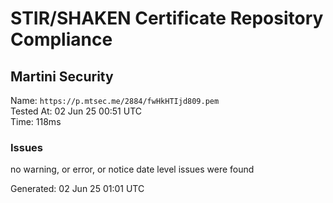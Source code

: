 # STIR/SHAKEN Certificate Repository Compliance

## Martini Security

Name: `https://p.mtsec.me/2884/fwHkHTIjd809.pem`\
Tested At: 02 Jun 25 00:51 UTC\
Time: 118ms

### Issues

no warning, or error, or notice date level issues were found

Generated: 02 Jun 25 01:01 UTC